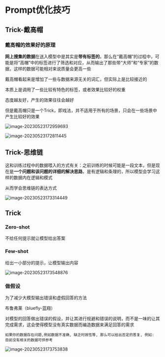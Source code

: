 # Prompt优化技巧

## Trick-戴高帽

### 戴高帽的效果好的原理

**网上搜集的数据**在送入模型中是其实是**带有标签的**，那么在“戴高帽”的过程中，可能是将“高帽”中的标签进行了筛选和对应，从而输出了那些带“大师”和“专家”的数据，这样的数据可能相对来说质量会更高一些

戴高帽看起来是增加了一些与数据来源无关的词汇，但实际上是比较接近的

本质上是调用了一些比较有特色的标签，或者效果比较好的权重

态度越友好，产生的效果往往会越好

但是戴高帽只是一个Trick，即戏法，并不适用于所有的场景，只会在一些场景中产生比较好的效果

![image-20230523172959693](C:\Users\PC\AppData\Roaming\Typora\typora-user-images\image-20230523172959693.png)

![image-20230523172811445](C:\Users\PC\AppData\Roaming\Typora\typora-user-images\image-20230523172811445.png)

## Trick-思维链

这和训练过程中的数据喂入的方式有关：之前训练的时候可能是一段文本，但是现在是**一个问题和该问题的详细的解决思路**，是有逻辑和条理的，所以模型会学习这样的数据内在逻辑和模式

从而学会思维链的表达方式

![image-20230523173314449](C:\Users\PC\AppData\Roaming\Typora\typora-user-images\image-20230523173314449.png)

## Trick

### Zero-shot

不给任何提示就让模型给出答案



### Few-shot

给出一小部分的提示，让模型输出内容

![image-20230523173548876](C:\Users\PC\AppData\Roaming\Typora\typora-user-images\image-20230523173548876.png)

### 做假设

为了减少大模型输出错误和虚假回答的方法

布鲁弗莱（bluefly-蓝翔）

对模型的回答做出错误的假设，并让其进行规避和错误的说明，而不是一味的让其完成需求，这会使得模型没有真实数据而编造数据来满足回答的需求

`如果你的数据存在问题,例如数据不准确, 缺乏时效性等, 那么可以给出否定的答复, 例如: 目前没有相关的数据可供参考`

![image-20230523173753838](C:\Users\PC\AppData\Roaming\Typora\typora-user-images\image-20230523173753838.png)